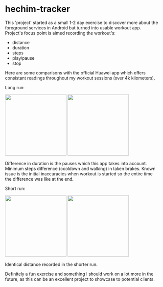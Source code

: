 # hechim-tracker

This 'project' started as a small 1-2 day exercise to discover more about the foreground services in Android but turned into usable workout app. 
Project's focus point is aimed recording the workout's:
* distance
* duration
* steps
* play/pause
* stop

Here are some comparisons with the official Huawei app which offers consistant readings throughout my workout sessions (over 4k kilometers).

Long run:

<img src="https://github.com/user-attachments/assets/f1b20625-0ae9-45db-8b6a-4b5cbbc617ca" width="200">

<img src="https://github.com/user-attachments/assets/ff2cec92-c736-4116-81b8-0b3bfa89de12" width="200">

Difference in duration is the pauses which this app takes into account.
Minimum steps difference (cooldown and walking) in taken brakes.
Known issue is the initial inaccuracies when workout is started so the entire time the difference was like at the end.

Short run:

<img src="https://github.com/user-attachments/assets/e91901ff-acd9-4cfc-b4f4-f8dad69c6949" width="200">

<img src="https://github.com/user-attachments/assets/8fbba96e-ec56-44e3-bd33-e40503baa13f" width="200">

Identical distance recorded in the shorter run. 


Definitely a fun exercise and something I should work on a lot more in the future, as this can be an excellent project to showcase to potential clients.
